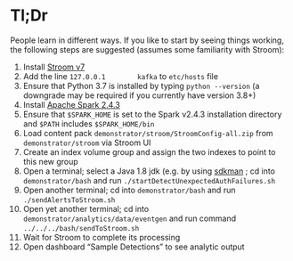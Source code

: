 # Tl;Dr
People learn in different ways.  If you like to start by seeing things working, the following steps are suggested
(assumes some familiarity with Stroom):
1. Install [Stroom v7](https://github.com/gchq/stroom/releases/latest)
1. Add the line `127.0.0.1        kafka` to `etc/hosts` file
1. Ensure that Python 3.7 is installed by typing `python --version` (a downgrade may be required if you currently have version 3.8+)
1. Install [Apache Spark 2.4.3](https://archive.apache.org/dist/spark/spark-2.4.3/spark-2.4.3-bin-hadoop2.7.tgz)
1. Ensure that `$SPARK_HOME` is set to the Spark v2.4.3 installation directory and `$PATH` includes `$SPARK_HOME/bin`
1. Load content pack `demonstrator/stroom/StroomConfig-all.zip` from `demonstrator/stroom` via Stroom UI
1. Create an index volume group and assign the two indexes to point to this new group
1. Open a terminal; select a Java 1.8 jdk (e.g. by using [sdkman](https://sdkman.io/) ; cd into `demonstrator/bash` and run `./startDetectUnexpectedAuthFailures.sh`
1. Open another terminal; cd into `demonstrator/bash` and run `./sendAlertsToStroom.sh`
1. Open yet another terminal; cd into `demonstrator/analytics/data/eventgen` and run command `../../../bash/sendToStroom.sh`
1. Wait for Stroom to complete its processing
1. Open dashboard “Sample Detections” to see analytic output